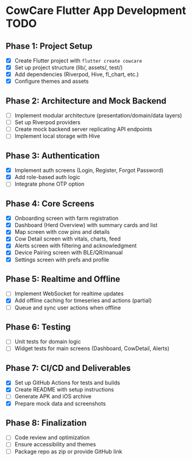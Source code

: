 # CowCare Flutter App Development TODO

## Phase 1: Project Setup
- [x] Create Flutter project with `flutter create cowcare`
- [x] Set up project structure (lib/, assets/, test/)
- [x] Add dependencies (Riverpod, Hive, fl_chart, etc.)
- [x] Configure themes and assets

## Phase 2: Architecture and Mock Backend
- [ ] Implement modular architecture (presentation/domain/data layers)
- [ ] Set up Riverpod providers
- [ ] Create mock backend server replicating API endpoints
- [ ] Implement local storage with Hive

## Phase 3: Authentication
- [x] Implement auth screens (Login, Register, Forgot Password)
- [x] Add role-based auth logic
- [ ] Integrate phone OTP option

## Phase 4: Core Screens
- [x] Onboarding screen with farm registration
- [x] Dashboard (Herd Overview) with summary cards and list
- [x] Map screen with cow pins and details
- [x] Cow Detail screen with vitals, charts, feed
- [x] Alerts screen with filtering and acknowledgment
- [x] Device Pairing screen with BLE/QR/manual
- [x] Settings screen with prefs and profile

## Phase 5: Realtime and Offline
- [ ] Implement WebSocket for realtime updates
- [x] Add offline caching for timeseries and actions (partial)
- [ ] Queue and sync user actions when offline

## Phase 6: Testing
- [ ] Unit tests for domain logic
- [ ] Widget tests for main screens (Dashboard, CowDetail, Alerts)

## Phase 7: CI/CD and Deliverables
- [x] Set up GitHub Actions for tests and builds
- [x] Create README with setup instructions
- [ ] Generate APK and iOS archive
- [x] Prepare mock data and screenshots

## Phase 8: Finalization
- [ ] Code review and optimization
- [ ] Ensure accessibility and themes
- [ ] Package repo as zip or provide GitHub link
